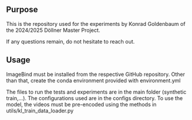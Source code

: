 ## Purpose

This is the repository used for the experiments by Konrad Goldenbaum of the 2024/2025 Döllner Master Project.

If any questions remain, do not hesitate to reach out.

## Usage
ImageBind must be installed from the respective GitHub repository. Other than that, create the conda environment provided with environment.yml

The files to run the tests and experiments are in the main folder (synthetic train,...).
The configurations used are in the configs directory. To use the model, the videos must be pre-encoded using the methods in utils/kl_train_data_loader.py 

